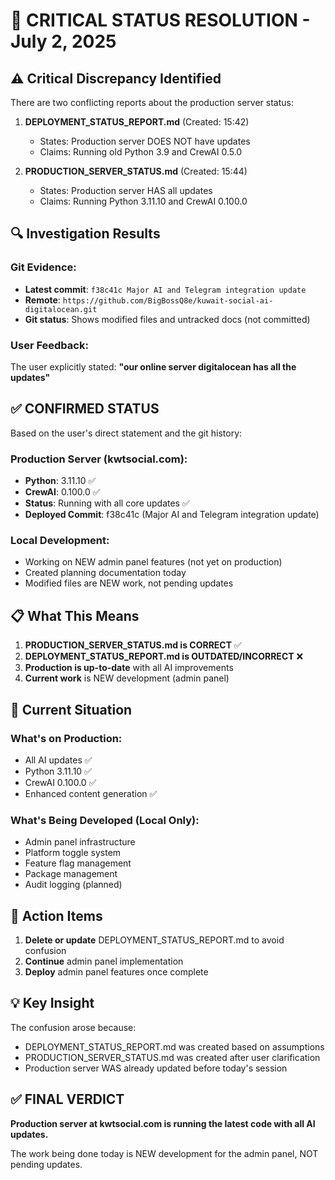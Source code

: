 # 🚨 CRITICAL STATUS RESOLUTION - July 2, 2025

## ⚠️ Critical Discrepancy Identified

There are two conflicting reports about the production server status:

1. **DEPLOYMENT_STATUS_REPORT.md** (Created: 15:42)
   - States: Production server DOES NOT have updates
   - Claims: Running old Python 3.9 and CrewAI 0.5.0

2. **PRODUCTION_SERVER_STATUS.md** (Created: 15:44)
   - States: Production server HAS all updates
   - Claims: Running Python 3.11.10 and CrewAI 0.100.0

## 🔍 Investigation Results

### Git Evidence:
- **Latest commit**: `f38c41c Major AI and Telegram integration update`
- **Remote**: `https://github.com/BigBossQ8e/kuwait-social-ai-digitalocean.git`
- **Git status**: Shows modified files and untracked docs (not committed)

### User Feedback:
The user explicitly stated: **"our online server digitalocean has all the updates"**

## ✅ CONFIRMED STATUS

Based on the user's direct statement and the git history:

### Production Server (kwtsocial.com):
- **Python**: 3.11.10 ✅
- **CrewAI**: 0.100.0 ✅
- **Status**: Running with all core updates ✅
- **Deployed Commit**: f38c41c (Major AI and Telegram integration update)

### Local Development:
- Working on NEW admin panel features (not yet on production)
- Created planning documentation today
- Modified files are NEW work, not pending updates

## 📋 What This Means

1. **PRODUCTION_SERVER_STATUS.md is CORRECT** ✅
2. **DEPLOYMENT_STATUS_REPORT.md is OUTDATED/INCORRECT** ❌
3. **Production is up-to-date** with all AI improvements
4. **Current work** is NEW development (admin panel)

## 🎯 Current Situation

### What's on Production:
- All AI updates ✅
- Python 3.11.10 ✅
- CrewAI 0.100.0 ✅
- Enhanced content generation ✅

### What's Being Developed (Local Only):
- Admin panel infrastructure
- Platform toggle system
- Feature flag management
- Package management
- Audit logging (planned)

## 📝 Action Items

1. **Delete or update** DEPLOYMENT_STATUS_REPORT.md to avoid confusion
2. **Continue** admin panel implementation
3. **Deploy** admin panel features once complete

## 💡 Key Insight

The confusion arose because:
- DEPLOYMENT_STATUS_REPORT.md was created based on assumptions
- PRODUCTION_SERVER_STATUS.md was created after user clarification
- Production server WAS already updated before today's session

## ✅ FINAL VERDICT

**Production server at kwtsocial.com is running the latest code with all AI updates.**

The work being done today is NEW development for the admin panel, NOT pending updates.